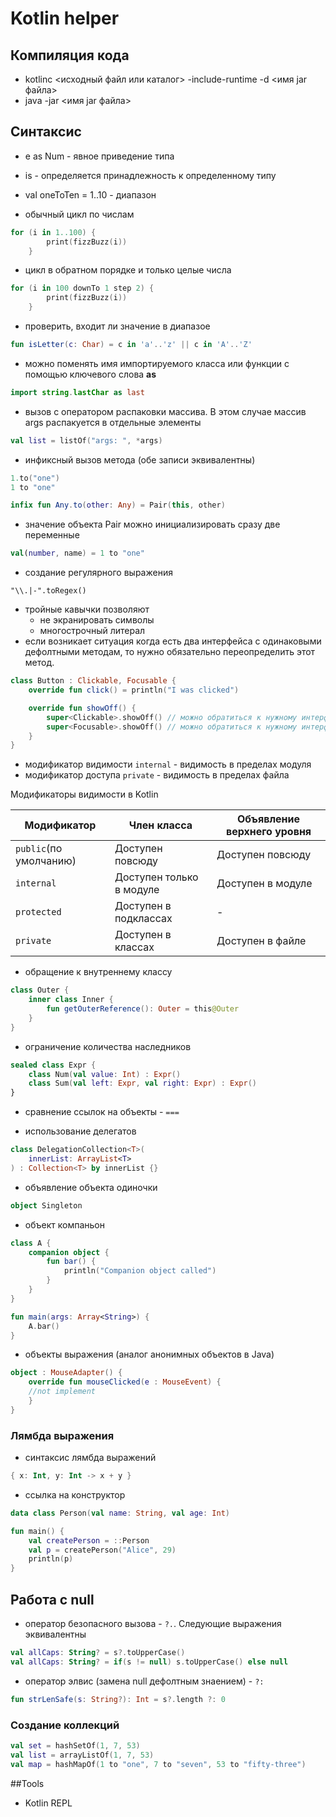 # Kotlin helper

## Компиляция кода

- kotlinc <исходный файл или каталог> -include-runtime -d <имя jar файла>
- java -jar <имя jar файла>

## Синтаксис
- e as Num - явное приведение типа
- is - определяется принадлежность к определенному типу
- val oneToTen = 1..10 - диапазон

- обычный цикл по числам
````Kotlin
for (i in 1..100) {
        print(fizzBuzz(i))
    }
````

- цикл в обратном порядке и только целые числа
````Kotlin
for (i in 100 downTo 1 step 2) {
        print(fizzBuzz(i))
    }
````

- проверить, входит ли значение в диапазое
````Kotlin
fun isLetter(c: Char) = c in 'a'..'z' || c in 'A'..'Z'
````

- можно поменять имя импортируемого класса или функции с помощью ключевого слова **as**
````kotlin
import string.lastChar as last
````

- вызов с оператором распаковки массива. В этом случае массив args распакуется в отдельные элементы
````kotlin
val list = listOf("args: ", *args)
````

- инфиксный вызов метода (обе записи эквивалентны)
````kotlin
1.to("one")
1 to "one"

infix fun Any.to(other: Any) = Pair(this, other)
````

- значение объекта Pair можно инициализировать сразу две переменные

````kotlin
val(number, name) = 1 to "one"
````

- создание регулярного выражения
````
"\\.|-".toRegex()
````

- тройные кавычки позволяют
    - не экранировать символы
    - многострочный литерал
- если возникает ситуация когда есть два интерфейса с одинаковыми дефолтными методам,
то нужно обязательно переопределить этот метод. 

````kotlin
class Button : Clickable, Focusable {
    override fun click() = println("I was clicked")

    override fun showOff() {
        super<Clickable>.showOff() // можно обратиться к нужному интерфейсу
        super<Focusable>.showOff() // можно обратиться к нужному интерфейсу
    }
}
````
- модификатор видимости <code>internal</code> - видимость в пределах модуля
- модификатор доступа <code>private</code> - видимость в пределах файла

Модификаторы видимости в Kotlin

Модификатор | Член класса | Объявление верхнего уровня
--- | --- | ---
`public`(по умолчанию) | Доступен повсюду | Доступен повсюду
`internal` | Доступен только в модуле | Доступен в модуле
`protected` | Доступен в подклассах | -
`private` | Доступен в классах | Доступен в файле

- обращение к внутреннему классу
````kotlin
class Outer {
    inner class Inner {
        fun getOuterReference(): Outer = this@Outer
    }
}
````

- ограничение количества наследников
````kotlin
sealed class Expr {
    class Num(val value: Int) : Expr()
    class Sum(val left: Expr, val right: Expr) : Expr()
}
````

- сравнение ссылок на объекты - <code>===</code>

- использование делегатов
````kotlin
class DelegationCollection<T>(
    innerList: ArrayList<T>
) : Collection<T> by innerList {}
````

- объявление объекта одиночки
````kotlin
object Singleton
````

- объект компаньон
````kotlin
class A {
    companion object {
        fun bar() {
            println("Companion object called")
        }
    }
}

fun main(args: Array<String>) {
    A.bar()
}
````

- объекты выражения (аналог анонимных объектов в Java)
````kotlin
object : MouseAdapter() {
    override fun mouseClicked(e : MouseEvent) {
    //not implement
    }
}
````

### Лямбда выражения

- синтаксис лямбда выражений
````kotlin
{ x: Int, y: Int -> x + y }
````

- ссылка на конструктор
````kotlin
data class Person(val name: String, val age: Int)

fun main() {
    val createPerson = ::Person
    val p = createPerson("Alice", 29)
    println(p)
}
````

## Работа с null
- оператор безопасного вызова - <code>?.</code>. Следующие выражения эквивалентны
````kotlin
val allCaps: String? = s?.toUpperCase()
val allCaps: String? = if(s != null) s.toUpperCase() else null
````

- оператор элвис (замена null дефолтным знаением) - <code>?:</code>
````kotlin
fun strLenSafe(s: String?): Int = s?.length ?: 0
 ````
 
### Создание коллекций

````kotlin
val set = hashSetOf(1, 7, 53)
val list = arrayListOf(1, 7, 53)
val map = hashMapOf(1 to "one", 7 to "seven", 53 to "fifty-three")
````

##Tools
- Kotlin REPL
